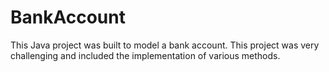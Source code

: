 # BankAccount
This Java project was built to model a bank account. This project was very challenging and included the implementation of various methods.
